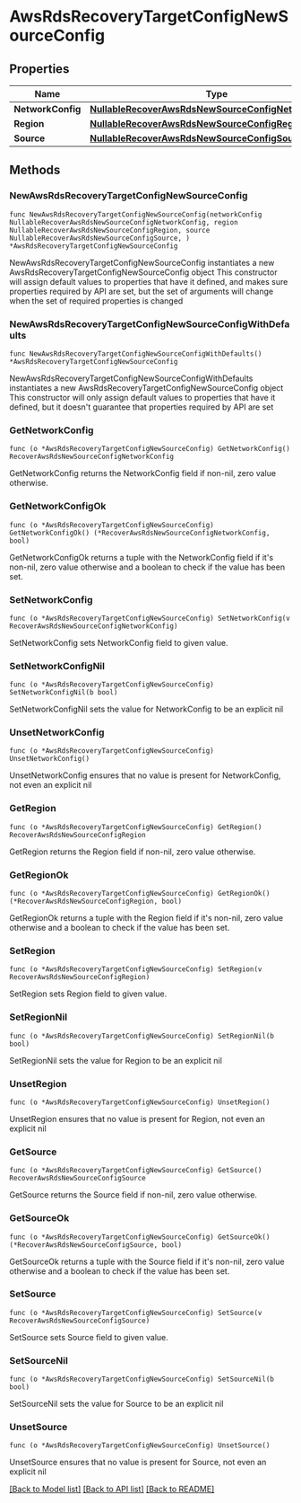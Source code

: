 # AwsRdsRecoveryTargetConfigNewSourceConfig

## Properties

Name | Type | Description | Notes
------------ | ------------- | ------------- | -------------
**NetworkConfig** | [**NullableRecoverAwsRdsNewSourceConfigNetworkConfig**](RecoverAwsRdsNewSourceConfigNetworkConfig.md) |  | 
**Region** | [**NullableRecoverAwsRdsNewSourceConfigRegion**](RecoverAwsRdsNewSourceConfigRegion.md) |  | 
**Source** | [**NullableRecoverAwsRdsNewSourceConfigSource**](RecoverAwsRdsNewSourceConfigSource.md) |  | 

## Methods

### NewAwsRdsRecoveryTargetConfigNewSourceConfig

`func NewAwsRdsRecoveryTargetConfigNewSourceConfig(networkConfig NullableRecoverAwsRdsNewSourceConfigNetworkConfig, region NullableRecoverAwsRdsNewSourceConfigRegion, source NullableRecoverAwsRdsNewSourceConfigSource, ) *AwsRdsRecoveryTargetConfigNewSourceConfig`

NewAwsRdsRecoveryTargetConfigNewSourceConfig instantiates a new AwsRdsRecoveryTargetConfigNewSourceConfig object
This constructor will assign default values to properties that have it defined,
and makes sure properties required by API are set, but the set of arguments
will change when the set of required properties is changed

### NewAwsRdsRecoveryTargetConfigNewSourceConfigWithDefaults

`func NewAwsRdsRecoveryTargetConfigNewSourceConfigWithDefaults() *AwsRdsRecoveryTargetConfigNewSourceConfig`

NewAwsRdsRecoveryTargetConfigNewSourceConfigWithDefaults instantiates a new AwsRdsRecoveryTargetConfigNewSourceConfig object
This constructor will only assign default values to properties that have it defined,
but it doesn't guarantee that properties required by API are set

### GetNetworkConfig

`func (o *AwsRdsRecoveryTargetConfigNewSourceConfig) GetNetworkConfig() RecoverAwsRdsNewSourceConfigNetworkConfig`

GetNetworkConfig returns the NetworkConfig field if non-nil, zero value otherwise.

### GetNetworkConfigOk

`func (o *AwsRdsRecoveryTargetConfigNewSourceConfig) GetNetworkConfigOk() (*RecoverAwsRdsNewSourceConfigNetworkConfig, bool)`

GetNetworkConfigOk returns a tuple with the NetworkConfig field if it's non-nil, zero value otherwise
and a boolean to check if the value has been set.

### SetNetworkConfig

`func (o *AwsRdsRecoveryTargetConfigNewSourceConfig) SetNetworkConfig(v RecoverAwsRdsNewSourceConfigNetworkConfig)`

SetNetworkConfig sets NetworkConfig field to given value.


### SetNetworkConfigNil

`func (o *AwsRdsRecoveryTargetConfigNewSourceConfig) SetNetworkConfigNil(b bool)`

 SetNetworkConfigNil sets the value for NetworkConfig to be an explicit nil

### UnsetNetworkConfig
`func (o *AwsRdsRecoveryTargetConfigNewSourceConfig) UnsetNetworkConfig()`

UnsetNetworkConfig ensures that no value is present for NetworkConfig, not even an explicit nil
### GetRegion

`func (o *AwsRdsRecoveryTargetConfigNewSourceConfig) GetRegion() RecoverAwsRdsNewSourceConfigRegion`

GetRegion returns the Region field if non-nil, zero value otherwise.

### GetRegionOk

`func (o *AwsRdsRecoveryTargetConfigNewSourceConfig) GetRegionOk() (*RecoverAwsRdsNewSourceConfigRegion, bool)`

GetRegionOk returns a tuple with the Region field if it's non-nil, zero value otherwise
and a boolean to check if the value has been set.

### SetRegion

`func (o *AwsRdsRecoveryTargetConfigNewSourceConfig) SetRegion(v RecoverAwsRdsNewSourceConfigRegion)`

SetRegion sets Region field to given value.


### SetRegionNil

`func (o *AwsRdsRecoveryTargetConfigNewSourceConfig) SetRegionNil(b bool)`

 SetRegionNil sets the value for Region to be an explicit nil

### UnsetRegion
`func (o *AwsRdsRecoveryTargetConfigNewSourceConfig) UnsetRegion()`

UnsetRegion ensures that no value is present for Region, not even an explicit nil
### GetSource

`func (o *AwsRdsRecoveryTargetConfigNewSourceConfig) GetSource() RecoverAwsRdsNewSourceConfigSource`

GetSource returns the Source field if non-nil, zero value otherwise.

### GetSourceOk

`func (o *AwsRdsRecoveryTargetConfigNewSourceConfig) GetSourceOk() (*RecoverAwsRdsNewSourceConfigSource, bool)`

GetSourceOk returns a tuple with the Source field if it's non-nil, zero value otherwise
and a boolean to check if the value has been set.

### SetSource

`func (o *AwsRdsRecoveryTargetConfigNewSourceConfig) SetSource(v RecoverAwsRdsNewSourceConfigSource)`

SetSource sets Source field to given value.


### SetSourceNil

`func (o *AwsRdsRecoveryTargetConfigNewSourceConfig) SetSourceNil(b bool)`

 SetSourceNil sets the value for Source to be an explicit nil

### UnsetSource
`func (o *AwsRdsRecoveryTargetConfigNewSourceConfig) UnsetSource()`

UnsetSource ensures that no value is present for Source, not even an explicit nil

[[Back to Model list]](../README.md#documentation-for-models) [[Back to API list]](../README.md#documentation-for-api-endpoints) [[Back to README]](../README.md)


